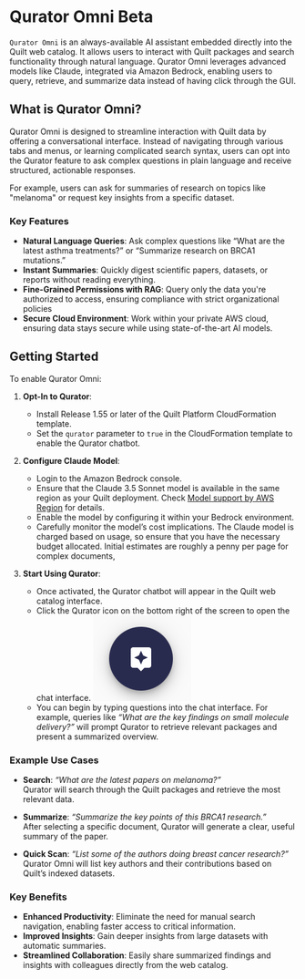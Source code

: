 # Qurator Omni Beta

`Qurator Omni` is an always-available AI assistant embedded directly into the
Quilt web catalog. It allows users to interact with Quilt packages and search
functionality through natural language. Qurator Omni leverages advanced models
like Claude, integrated via Amazon Bedrock, enabling users to query, retrieve, and
summarize data instead of having click through the GUI.

## What is Qurator Omni?

Qurator Omni is designed to streamline interaction with Quilt data by offering a
conversational interface. Instead of navigating through various tabs and menus,
or learning complicated search syntax, users can opt into the Qurator feature to
ask complex questions in plain language and receive structured, actionable
responses.

For example, users can ask for summaries of research on topics like "melanoma"
or request key insights from a specific dataset.

### Key Features

- **Natural Language Queries**: Ask complex questions like “What are the latest
  asthma treatments?” or “Summarize research on BRCA1 mutations.”
- **Instant Summaries**: Quickly digest scientific papers, datasets, or reports
  without reading everything.
- **Fine-Grained Permissions with RAG**: Query only the data you're authorized
  to access, ensuring compliance with strict organizational policies
- **Secure Cloud Environment**: Work within your private AWS cloud, ensuring
  data stays secure while using state-of-the-art AI models.

## Getting Started

To enable Qurator Omni:

1. **Opt-In to Qurator**:  
   - Install Release 1.55 or later of the Quilt Platform CloudFormation template.
   - Set the `qurator` parameter to `true` in the CloudFormation template to
     enable the Qurator chatbot.

2. **Configure Claude Model**:  
   - Login to the Amazon Bedrock console.
   - Ensure that the Claude 3.5 Sonnet model is available in the same region as
     your Quilt deployment. Check [Model support by AWS
     Region](https://docs.aws.amazon.com/bedrock/latest/userguide/models-regions.html)
     for details.
   - Enable the model by configuring it within your Bedrock environment.
   - Carefully monitor the model’s cost implications. The Claude model is
     charged based on usage, so ensure that you have the necessary budget
     allocated. Initial estimates are roughly a penny per page for complex documents,

3. **Start Using Qurator**:  
   - Once activated, the Qurator chatbot will appear in the Quilt web catalog
     interface.
   - Click the Qurator icon on the
     bottom right of the screen to open the chat interface. ![qurator icon](../imgs/qurator-icon.png)
   - You can begin by typing questions into the chat interface. For example,
     queries like _“What are the key findings on small molecule delivery?”_ will
     prompt Qurator to retrieve relevant packages and present a summarized
     overview.

### Example Use Cases

- **Search**: _“What are the latest papers on melanoma?”_  
  Qurator will search through the Quilt packages and retrieve the most relevant
  data.
  
- **Summarize**: _“Summarize the key points of this BRCA1 research.”_  
  After selecting a specific document, Qurator will generate a clear, useful
  summary of the paper.

- **Quick Scan**: _“List some of the authors doing breast cancer research?”_  
  Qurator Omni will list key authors and their contributions based on Quilt’s
  indexed datasets.

### Key Benefits

- **Enhanced Productivity**: Eliminate the need for manual search navigation,
  enabling faster access to critical information.
- **Improved Insights**: Gain deeper insights from large datasets with automatic
  summaries.
- **Streamlined Collaboration**: Easily share summarized findings and insights
  with colleagues directly from the web catalog.
